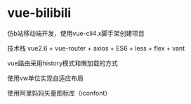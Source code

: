 # vue-bilibili

仿b站移动端开发，使用vue-cli4.x脚手架创建项目

技术栈 vue2.6 + vue-router + axios + ES6 + less + flex + vant

vue路由采用history模式和懒加载的方式

使用vw单位实现自适应布局

使用阿里妈妈矢量图标库（iconfont）

